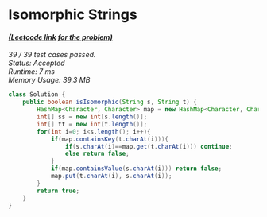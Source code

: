 # **Isomorphic Strings**

#### [_(Leetcode link for the problem)_](https://leetcode.com/problems/isomorphic-strings/)

_39 / 39 test cases passed.  
Status: Accepted  
Runtime: 7 ms  
Memory Usage: 39.3 MB_

```java
class Solution {
    public boolean isIsomorphic(String s, String t) {
        HashMap<Character, Character> map = new HashMap<Character, Character>();
        int[] ss = new int[s.length()];
        int[] tt = new int[t.length()];
        for(int i=0; i<s.length(); i++){
            if(map.containsKey(t.charAt(i))){
                if(s.charAt(i)==map.get(t.charAt(i))) continue;
                else return false;
            }
            if(map.containsValue(s.charAt(i))) return false;
            map.put(t.charAt(i), s.charAt(i));
        }
        return true;
    }
}
```
